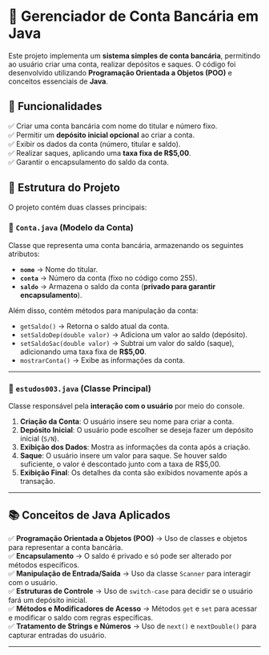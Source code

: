 # 🏦 Gerenciador de Conta Bancária em Java  

Este projeto implementa um **sistema simples de conta bancária**, permitindo ao usuário criar uma conta, realizar depósitos e saques. O código foi desenvolvido utilizando **Programação Orientada a Objetos (POO)** e conceitos essenciais de **Java**.  

## 📌 Funcionalidades  
✅ Criar uma conta bancária com nome do titular e número fixo.  
✅ Permitir um **depósito inicial opcional** ao criar a conta.  
✅ Exibir os dados da conta (número, titular e saldo).  
✅ Realizar saques, aplicando uma **taxa fixa de R$5,00**.  
✅ Garantir o encapsulamento do saldo da conta.  

## 📂 Estrutura do Projeto  
O projeto contém duas classes principais:  

### 🔹 `Conta.java` (Modelo da Conta)  
Classe que representa uma conta bancária, armazenando os seguintes atributos:  
- **`nome`** → Nome do titular.  
- **`conta`** → Número da conta (fixo no código como 255).  
- **`saldo`** → Armazena o saldo da conta (**privado para garantir encapsulamento**).  

Além disso, contém métodos para manipulação da conta:  
- `getSaldo()` → Retorna o saldo atual da conta.  
- `setSaldoDep(double valor)` → Adiciona um valor ao saldo (depósito).  
- `setSaldoSac(double valor)` → Subtrai um valor do saldo (saque), adicionando uma taxa fixa de **R$5,00**.  
- `mostrarConta()` → Exibe as informações da conta.  

---

### 🔹 `estudos003.java` (Classe Principal)  
Classe responsável pela **interação com o usuário** por meio do console.  
1. **Criação da Conta**: O usuário insere seu nome para criar a conta.  
2. **Depósito Inicial**: O usuário pode escolher se deseja fazer um depósito inicial (`S/N`).  
3. **Exibição dos Dados**: Mostra as informações da conta após a criação.  
4. **Saque**: O usuário insere um valor para saque. Se houver saldo suficiente, o valor é descontado junto com a taxa de R$5,00.  
5. **Exibição Final**: Os detalhes da conta são exibidos novamente após a transação.  

---

## 📚 Conceitos de Java Aplicados  
✅ **Programação Orientada a Objetos (POO)** → Uso de classes e objetos para representar a conta bancária.  
✅ **Encapsulamento** → O saldo é privado e só pode ser alterado por métodos específicos.  
✅ **Manipulação de Entrada/Saída** → Uso da classe `Scanner` para interagir com o usuário.  
✅ **Estruturas de Controle** → Uso de `switch-case` para decidir se o usuário fará um depósito inicial.  
✅ **Métodos e Modificadores de Acesso** → Métodos `get` e `set` para acessar e modificar o saldo com regras específicas.  
✅ **Tratamento de Strings e Números** → Uso de `next()` e `nextDouble()` para capturar entradas do usuário.  


---


